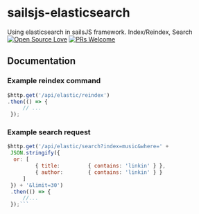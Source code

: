 
# sailsjs-elasticsearch  
Using elasticsearch in sailsJS framework. Index/Reindex, Search  
[![Open Source Love](https://badges.frapsoft.com/os/v2/open-source.svg?v=103)](https://github.com/Sect0R/sailsjs-elasticsearch) [![PRs Welcome](https://img.shields.io/badge/PRs-welcome-brightgreen.svg?style=flat-square)](https://github.com/Sect0R/sailsjs-elasticsearch/compare?expand=1)

## Documentation
  
### Example reindex command
```javascript
$http.get('/api/elastic/reindex')
.then(() => {  
	 // ... 
 });
 ```
  
### Example search request
```javascript  
$http.get('/api/elastic/search?index=music&where=' +  
 JSON.stringify({  
  or: [  
		 { title:         { contains: 'linkin' } },  
		 { author:        { contains: 'linkin' } }  
	 ]
 }) + '&limit=30')
 .then(() => {  
	 //... 
 });```